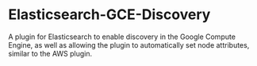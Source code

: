Elasticsearch-GCE-Discovery
===========================

A plugin for Elasticsearch to enable discovery in the Google Compute Engine, as well as allowing the plugin to automatically set node attributes, similar to the AWS plugin.
